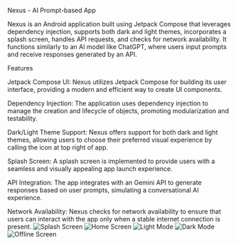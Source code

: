 Nexus - AI Prompt-based App

Nexus is an Android application built using Jetpack Compose that leverages dependency injection, supports both dark and light themes, incorporates a splash screen, handles API requests, and checks for network availability. It functions similarly to an AI model like ChatGPT, where users input prompts and receive responses generated by an API.

Features

Jetpack Compose UI: Nexus utilizes Jetpack Compose for building its user interface, providing a modern and efficient way to create UI components.

Dependency Injection: The application uses dependency injection to manage the creation and lifecycle of objects, promoting modularization and testability.

Dark/Light Theme Support: Nexus offers support for both dark and light themes, allowing users to choose their preferred visual experience by calling the icon at top right of app.

Splash Screen: A splash screen is implemented to provide users with a seamless and visually appealing app launch experience.

API Integration: The app integrates with an Gemini API to generate responses based on user prompts, simulating a conversational AI experience.

Network Availability: Nexus checks for network availability to ensure that users can interact with the app only when a stable internet connection is present.
![Splash Screen](https://github.com/TusharBhatia34/Nexus/assets/115689864/b24be688-b196-4cc5-978f-3a7249b5f68d)
![Home Screen](https://github.com/TusharBhatia34/Nexus/assets/115689864/3d93f586-9a66-4ab3-8267-f0116e5772ce)
![Light Mode](https://github.com/TusharBhatia34/Nexus/assets/115689864/3a6680ae-6515-4802-8a89-533e3d51f165)
![Dark Mode](https://github.com/TusharBhatia34/Nexus/assets/115689864/718c7f43-e5a8-41b5-8cce-f9585aca20b6)
![Offline Screen](https://github.com/TusharBhatia34/Nexus/assets/115689864/737a09dc-60cd-4ef5-b1e9-f1ff89d3bc73)



